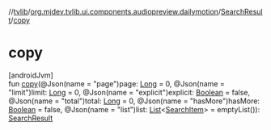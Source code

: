 //[tvlib](../../../index.md)/[org.mjdev.tvlib.ui.components.audiopreview.dailymotion](../index.md)/[SearchResult](index.md)/[copy](copy.md)

# copy

[androidJvm]\
fun [copy](copy.md)(@Json(name = &quot;page&quot;)page: [Long](https://kotlinlang.org/api/latest/jvm/stdlib/kotlin/-long/index.html) = 0, @Json(name = &quot;limit&quot;)limit: [Long](https://kotlinlang.org/api/latest/jvm/stdlib/kotlin/-long/index.html) = 0, @Json(name = &quot;explicit&quot;)explicit: [Boolean](https://kotlinlang.org/api/latest/jvm/stdlib/kotlin/-boolean/index.html) = false, @Json(name = &quot;total&quot;)total: [Long](https://kotlinlang.org/api/latest/jvm/stdlib/kotlin/-long/index.html) = 0, @Json(name = &quot;hasMore&quot;)hasMore: [Boolean](https://kotlinlang.org/api/latest/jvm/stdlib/kotlin/-boolean/index.html) = false, @Json(name = &quot;list&quot;)list: [List](https://kotlinlang.org/api/latest/jvm/stdlib/kotlin.collections/-list/index.html)&lt;[SearchItem](../-search-item/index.md)&gt; = emptyList()): [SearchResult](index.md)
